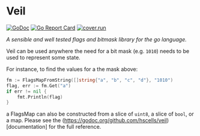 # Veil


[![GoDoc](https://godoc.org/github.com/hscells/veil?status.svg)](https://godoc.org/github.com/hscells/veil)
[![Go Report Card](https://goreportcard.com/badge/github.com/hscells/veil)](https://goreportcard.com/report/github.com/hscells/veil)
[![cover.run](https://cover.run/go/github.com/hscells/veil.svg)](https://gocover.io/github.com/hscells/doi)


_A sensible and well tested flags and bitmask library for the go language._

Veil can be used anywhere the need for a bit mask (e.g. `1010`) needs to be used
to represent some state.

For instance, to find the values for a the mask above:

```go
fm := FlagsMapFromString([]string{"a", "b", "c", "d"}, "1010")
flag, err := fm.Get("a")
if err != nil {
    fmt.Println(flag)
}
```

a FlagsMap can also be constructed from a slice of `uint8`, a slice of `bool`,
or a map. Please see the (https://godoc.org/github.com/hscells/veil)[documentation]
for the full reference.